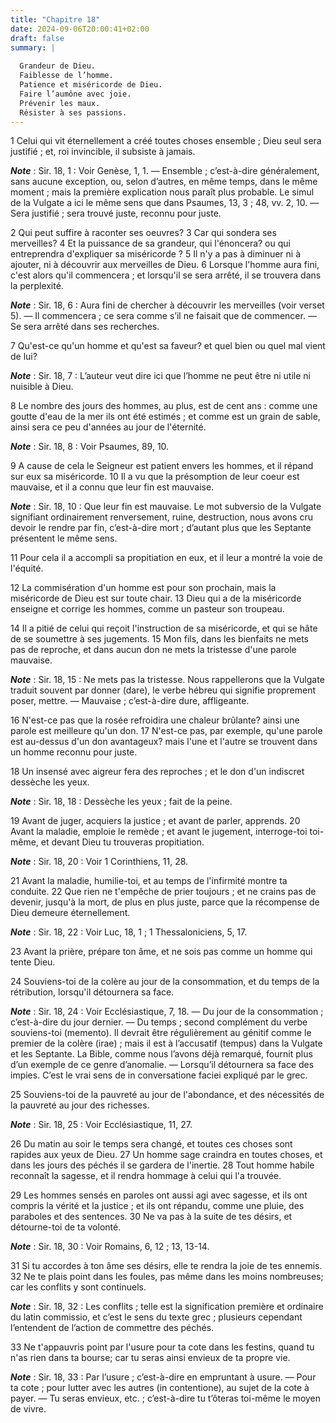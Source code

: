 ```yaml
---
title: "Chapitre 18"
date: 2024-09-06T20:00:41+02:00
draft: false
summary: |
  
  Grandeur de Dieu.
  Faiblesse de l’homme.
  Patience et miséricorde de Dieu.
  Faire l’aumône avec joie.
  Prévenir les maux.
  Résister à ses passions.
---
```



1 Celui qui vit éternellement a créé toutes choses ensemble ; Dieu seul sera justifié ; et, roi invincible, il subsiste à jamais.

***Note*** :  Sir. 18, 1 : Voir Genèse, 1, 1. ― Ensemble ; c’est-à-dire généralement, sans aucune exception, ou, selon d’autres, en même temps, dans le même moment ; mais la première explication nous paraît plus probable. Le simul de la Vulgate a ici le même sens que dans Psaumes, 13, 3 ; 48, vv. 2, 10. ― Sera justifié ; sera trouvé juste, reconnu pour juste.

2 Qui peut suffire à raconter ses oeuvres? 3 Car qui sondera ses merveilles? 4 Et la puissance de sa grandeur, qui l'énoncera? ou qui entreprendra d'expliquer sa miséricorde ? 5 Il n'y a pas à diminuer ni à ajouter, ni à découvrir aux merveilles de Dieu. 6 Lorsque l'homme aura fini, c'est alors qu'il commencera ; et lorsqu'il se sera arrêté, il se trouvera dans la perplexité.

***Note*** :  Sir. 18, 6 : Aura fini de chercher à découvrir les merveilles (voir verset 5). ― Il commencera ; ce sera comme s’il ne faisait que de commencer. ― Se sera arrêté dans ses recherches.


7 Qu'est-ce qu'un homme et qu'est sa faveur? et quel bien ou quel mal vient de lui?

***Note*** :  Sir. 18, 7 : L’auteur veut dire ici que l’homme ne peut être ni utile ni nuisible à Dieu.

8 Le nombre des jours des hommes, au plus, est de cent ans : comme une goutte d'eau de la mer ils ont été estimés ; et comme est un grain de sable, ainsi sera ce peu d'années au jour de l'éternité.

***Note*** :  Sir. 18, 8 : Voir Psaumes, 89, 10.

9 A cause de cela le Seigneur est patient envers les hommes, et il répand sur eux sa miséricorde. 10 Il a vu que la présomption de leur coeur est mauvaise, et il a connu que leur fin est mauvaise.

***Note*** :  Sir. 18, 10 : Que leur fin est mauvaise. Le mot subversio de la Vulgate signifiant ordinairement renversement, ruine, destruction, nous avons cru devoir le rendre par fin, c’est-à-dire mort ; d’autant plus que les Septante présentent le même sens.

11 Pour cela il a accompli sa propitiation en eux, et il leur a montré la voie de l'équité.


12 La commisération d'un homme est pour son prochain, mais la miséricorde de Dieu est sur toute chair. 13 Dieu qui a de la miséricorde enseigne et corrige les hommes, comme un pasteur son troupeau.


14 Il a pitié de celui qui reçoit l'instruction de sa miséricorde, et qui se hâte de se soumettre à ses jugements. 15 Mon fils, dans les bienfaits ne mets pas de reproche, et dans aucun don ne mets la tristesse d'une parole mauvaise.

***Note*** :  Sir. 18, 15 : Ne mets pas la tristesse. Nous rappellerons que la Vulgate traduit souvent par donner (dare), le verbe hébreu qui signifie proprement poser, mettre. ― Mauvaise ; c’est-à-dire dure, affligeante.

16 N'est-ce pas que la rosée refroidira une chaleur brûlante? ainsi une parole est meilleure qu'un don. 17 N'est-ce pas, par exemple, qu'une parole est au-dessus d'un don avantageux? mais l'une et l'autre se trouvent dans un homme reconnu pour juste.


18 Un insensé avec aigreur fera des reproches ; et le don d'un indiscret dessèche les yeux.

***Note*** :  Sir. 18, 18 : Dessèche les yeux ; fait de la peine.

19 Avant de juger, acquiers la justice ; et avant de parler, apprends. 20 Avant la maladie, emploie le remède ; et avant le jugement, interroge-toi toi-même, et devant Dieu tu trouveras propitiation.

***Note*** :  Sir. 18, 20 : Voir 1 Corinthiens, 11, 28.


21 Avant la maladie, humilie-toi, et au temps de l'infirmité montre ta conduite. 22 Que rien ne t'empêche de prier toujours ; et ne crains pas de devenir, jusqu'à la mort, de plus en plus juste, parce que la récompense de Dieu demeure éternellement.

***Note*** :  Sir. 18, 22 : Voir Luc, 18, 1 ; 1 Thessaloniciens, 5, 17.

23 Avant la prière, prépare ton âme, et ne sois pas comme un homme qui tente Dieu.


24 Souviens-toi de la colère au jour de la consommation, et du temps de la rétribution, lorsqu'il détournera sa face.

***Note*** :  Sir. 18, 24 : Voir Ecclésiastique, 7, 18. ― Du jour de la consommation ; c’est-à-dire du jour dernier. ― Du temps ; second complément du verbe souviens-toi (memento). Il devrait être régulièrement au génitif comme le premier de la colère (irae) ; mais il est à l’accusatif (tempus) dans la Vulgate et les Septante. La Bible, comme nous l’avons déjà remarqué, fournit plus d’un exemple de ce genre d’anomalie. ― Lorsqu’il détournera sa face des impies. C’est le vrai sens de in conversatione faciei expliqué par le grec.

25 Souviens-toi de la pauvreté au jour de l'abondance, et des nécessités de la pauvreté au jour des richesses.

***Note*** :  Sir. 18, 25 : Voir Ecclésiastique, 11, 27.

26 Du matin au soir le temps sera changé, et toutes ces choses sont rapides aux yeux de Dieu. 27 Un homme sage craindra en toutes choses, et dans les jours des péchés il se gardera de l'inertie. 28 Tout homme habile reconnaît la sagesse, et il rendra hommage à celui qui l'a trouvée.


29 Les hommes sensés en paroles ont aussi agi avec sagesse, et ils ont compris la vérité et la justice ; et ils ont répandu, comme une pluie, des paraboles et des sentences. 30 Ne va pas à la suite de tes désirs, et détourne-toi de ta volonté.

***Note*** :  Sir. 18, 30 : Voir Romains, 6, 12 ; 13, 13-14.


31 Si tu accordes à ton âme ses désirs, elle te rendra la joie de tes ennemis. 32 Ne te plais point dans les foules, pas même dans les moins nombreuses; car les conflits y sont continuels.

***Note*** :  Sir. 18, 32 : Les conflits ; telle est la signification première et ordinaire du latin commissio, et c’est le sens du texte grec ; plusieurs cependant l’entendent de l’action de commettre des péchés.

33 Ne t'appauvris point par l'usure pour ta cote dans les festins, quand tu n'as rien dans ta bourse; car tu seras ainsi envieux de ta propre vie.

***Note*** :  Sir. 18, 33 : Par l’usure ; c’est-à-dire en empruntant à usure. ― Pour ta cote ; pour lutter avec les autres (in contentione), au sujet de la cote à payer. ― Tu seras envieux, etc. ; c’est-à-dire tu t’ôteras toi-même le moyen de vivre.

